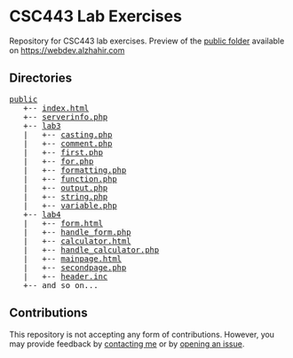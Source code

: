 # CSC443 Lab Exercises
Repository for CSC443 lab exercises. Preview of the [public folder](public/) available on https://webdev.alzhahir.com

## Directories
<pre>
<a href="public/">public</a>
&nbsp;&nbsp;&nbsp;+-- <a href="https://webdev.alzhahir.com/">index.html</a>
&nbsp;&nbsp;&nbsp;+-- <a href="https://webdev.alzhahir.com/serverinfo.php">serverinfo.php</a>
&nbsp;&nbsp;&nbsp;+-- <a href="https://webdev.alzhahir.com/lab3">lab3</a>
&nbsp;&nbsp;&nbsp;|&nbsp;&nbsp;&nbsp;+-- <a href="https://webdev.alzhahir.com/lab3/casting.php">casting.php</a>
&nbsp;&nbsp;&nbsp;|&nbsp;&nbsp;&nbsp;+-- <a href="https://webdev.alzhahir.com/lab3/comment.php">comment.php</a>
&nbsp;&nbsp;&nbsp;|&nbsp;&nbsp;&nbsp;+-- <a href="https://webdev.alzhahir.com/lab3/first.php">first.php</a>
&nbsp;&nbsp;&nbsp;|&nbsp;&nbsp;&nbsp;+-- <a href="https://webdev.alzhahir.com/lab3/for.php">for.php</a>
&nbsp;&nbsp;&nbsp;|&nbsp;&nbsp;&nbsp;+-- <a href="https://webdev.alzhahir.com/lab3/formatting.php">formatting.php</a>
&nbsp;&nbsp;&nbsp;|&nbsp;&nbsp;&nbsp;+-- <a href="https://webdev.alzhahir.com/lab3/function.php">function.php</a>
&nbsp;&nbsp;&nbsp;|&nbsp;&nbsp;&nbsp;+-- <a href="https://webdev.alzhahir.com/lab3/output.php">output.php</a>
&nbsp;&nbsp;&nbsp;|&nbsp;&nbsp;&nbsp;+-- <a href="https://webdev.alzhahir.com/lab3/string.php">string.php</a>
&nbsp;&nbsp;&nbsp;|&nbsp;&nbsp;&nbsp;+-- <a href="https://webdev.alzhahir.com/lab3/variable.php">variable.php</a>
&nbsp;&nbsp;&nbsp;+-- <a href="https://webdev.alzhahir.com/lab4">lab4</a>
&nbsp;&nbsp;&nbsp;|&nbsp;&nbsp;&nbsp;+-- <a href="https://webdev.alzhahir.com/lab4/form.html">form.html</a>
&nbsp;&nbsp;&nbsp;|&nbsp;&nbsp;&nbsp;+-- <a href="https://webdev.alzhahir.com/lab4/handle_form.php">handle_form.php</a>
&nbsp;&nbsp;&nbsp;|&nbsp;&nbsp;&nbsp;+-- <a href="https://webdev.alzhahir.com/lab4/calculator.html">calculator.html</a>
&nbsp;&nbsp;&nbsp;|&nbsp;&nbsp;&nbsp;+-- <a href="https://webdev.alzhahir.com/lab4/handle_calculator.php">handle_calculator.php</a>
&nbsp;&nbsp;&nbsp;|&nbsp;&nbsp;&nbsp;+-- <a href="https://webdev.alzhahir.com/lab4/mainpage.html">mainpage.html</a>
&nbsp;&nbsp;&nbsp;|&nbsp;&nbsp;&nbsp;+-- <a href="https://webdev.alzhahir.com/lab4/secondpage.php">secondpage.php</a>
&nbsp;&nbsp;&nbsp;|&nbsp;&nbsp;&nbsp;+-- <a href="https://webdev.alzhahir.com/lab4/header.inc">header.inc</a>
&nbsp;&nbsp;&nbsp;+-- and so on...
</pre>


## Contributions
This repository is not accepting any form of contributions. However, you may provide feedback by [contacting me](https://www.alzhahir.com/contact) or by [opening an issue](https://github.com/alzhahir/csc443/issues).